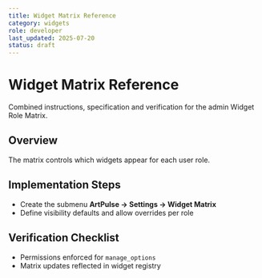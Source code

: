 ```yaml
---
title: Widget Matrix Reference
category: widgets
role: developer
last_updated: 2025-07-20
status: draft
---
```


# Widget Matrix Reference

Combined instructions, specification and verification for the admin Widget Role
Matrix.

## Overview
The matrix controls which widgets appear for each user role.

## Implementation Steps
- Create the submenu **ArtPulse → Settings → Widget Matrix**
- Define visibility defaults and allow overrides per role

## Verification Checklist
- Permissions enforced for `manage_options`
- Matrix updates reflected in widget registry
